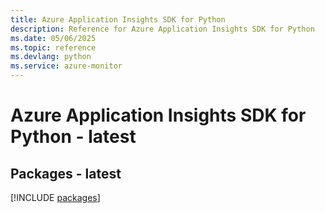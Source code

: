 ```yaml
---
title: Azure Application Insights SDK for Python
description: Reference for Azure Application Insights SDK for Python
ms.date: 05/06/2025
ms.topic: reference
ms.devlang: python
ms.service: azure-monitor
---
```

# Azure Application Insights SDK for Python - latest
## Packages - latest
[!INCLUDE [packages](application-insights-index.md)]
